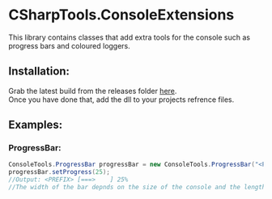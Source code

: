 # CSharpTools.ConsoleExtensions
This library contains classes that add extra tools for the console such as progress bars and coloured loggers.  

## Installation:
Grab the latest build from the releases folder [here](./bin/Release/netstandard2.0/CSharpTools.ConsoleExtensions.dll).  
Once you have done that, add the dll to your projects refrence files.

## Examples:
### ProgressBar:
```cs
ConsoleTools.ProgressBar progressBar = new ConsoleTools.ProgressBar("<PREFIX>");
progressBar.setProgress(25);
//Output: <PREFIX> [===>    ] 25%
//The width of the bar depnds on the size of the console and the length of the prefix.
```